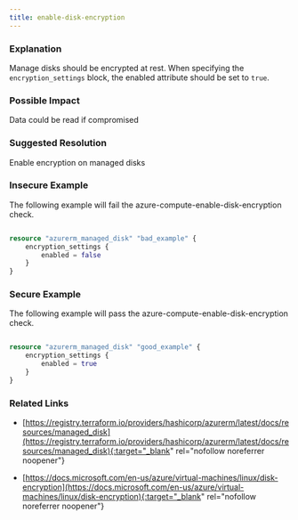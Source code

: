 ```yaml
---
title: enable-disk-encryption
---
```


### Explanation


Manage disks should be encrypted at rest. When specifying the <code>encryption_settings</code> block, the enabled attribute should be set to <code>true</code>.


### Possible Impact
Data could be read if compromised

### Suggested Resolution
Enable encryption on managed disks


### Insecure Example

The following example will fail the azure-compute-enable-disk-encryption check.

```terraform

resource "azurerm_managed_disk" "bad_example" {
	encryption_settings {
		enabled = false
	}
}
```



### Secure Example

The following example will pass the azure-compute-enable-disk-encryption check.

```terraform

resource "azurerm_managed_disk" "good_example" {
	encryption_settings {
		enabled = true
	}
}
```




### Related Links


- [https://registry.terraform.io/providers/hashicorp/azurerm/latest/docs/resources/managed_disk](https://registry.terraform.io/providers/hashicorp/azurerm/latest/docs/resources/managed_disk){:target="_blank" rel="nofollow noreferrer noopener"}

- [https://docs.microsoft.com/en-us/azure/virtual-machines/linux/disk-encryption](https://docs.microsoft.com/en-us/azure/virtual-machines/linux/disk-encryption){:target="_blank" rel="nofollow noreferrer noopener"}


